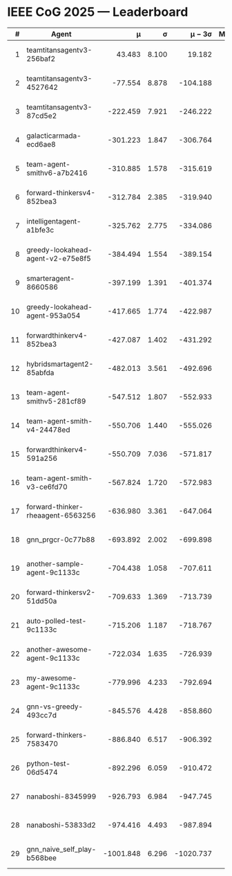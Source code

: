 # IEEE CoG 2025 — Leaderboard

| # | Agent | μ | σ | μ − 3σ | Matches | Updated |
|---:|---|---:|---:|---:|---:|---|
| 1 | teamtitansagentv3-256baf2 | 43.483 | 8.100 | 19.182 | 18716 | 2025-08-24 11:06 |
| 2 | teamtitansagentv3-4527642 | -77.554 | 8.878 | -104.188 | 18490 | 2025-08-24 11:06 |
| 3 | teamtitansagentv3-87cd5e2 | -222.459 | 7.921 | -246.222 | 19806 | 2025-08-24 11:06 |
| 4 | galacticarmada-ecd6ae8 | -301.223 | 1.847 | -306.764 | 17040 | 2025-08-24 11:06 |
| 5 | team-agent-smithv6-a7b2416 | -310.885 | 1.578 | -315.619 | 18620 | 2025-08-24 11:06 |
| 6 | forward-thinkersv4-852bea3 | -312.784 | 2.385 | -319.940 | 15072 | 2025-08-24 11:06 |
| 7 | intelligentagent-a1bfe3c | -325.762 | 2.775 | -334.086 | 15800 | 2025-08-24 11:06 |
| 8 | greedy-lookahead-agent-v2-e75e8f5 | -384.494 | 1.554 | -389.154 | 19030 | 2025-08-24 11:06 |
| 9 | smarteragent-8660586 | -397.199 | 1.391 | -401.374 | 15546 | 2025-08-24 11:06 |
| 10 | greedy-lookahead-agent-953a054 | -417.665 | 1.774 | -422.987 | 17350 | 2025-08-24 11:06 |
| 11 | forwardthinkerv4-852bea3 | -427.087 | 1.402 | -431.292 | 15325 | 2025-08-24 11:06 |
| 12 | hybridsmartagent2-85abfda | -482.013 | 3.561 | -492.696 | 15562 | 2025-08-24 11:06 |
| 13 | team-agent-smithv5-281cf89 | -547.512 | 1.807 | -552.933 | 18180 | 2025-08-24 11:06 |
| 14 | team-agent-smith-v4-24478ed | -550.706 | 1.440 | -555.026 | 18916 | 2025-08-24 11:06 |
| 15 | forwardthinkerv4-591a256 | -550.709 | 7.036 | -571.817 | 15389 | 2025-08-24 11:06 |
| 16 | team-agent-smith-v3-ce6fd70 | -567.824 | 1.720 | -572.983 | 19576 | 2025-08-24 11:06 |
| 17 | forward-thinker-rheaagent-6563256 | -636.980 | 3.361 | -647.064 | 17596 | 2025-08-24 11:06 |
| 18 | gnn_prgcr-0c77b88 | -693.892 | 2.002 | -699.898 | 16540 | 2025-08-24 11:06 |
| 19 | another-sample-agent-9c1133c | -704.438 | 1.058 | -707.611 | 18600 | 2025-08-24 11:06 |
| 20 | forward-thinkersv2-51dd50a | -709.633 | 1.369 | -713.739 | 17796 | 2025-08-24 11:06 |
| 21 | auto-polled-test-9c1133c | -715.206 | 1.187 | -718.767 | 19300 | 2025-08-24 11:06 |
| 22 | another-awesome-agent-9c1133c | -722.034 | 1.635 | -726.939 | 19980 | 2025-08-24 11:06 |
| 23 | my-awesome-agent-9c1133c | -779.996 | 4.233 | -792.694 | 18620 | 2025-08-24 11:06 |
| 24 | gnn-vs-greedy-493cc7d | -845.576 | 4.428 | -858.860 | 14780 | 2025-08-24 11:06 |
| 25 | forward-thinkers-7583470 | -886.840 | 6.517 | -906.392 | 17020 | 2025-08-24 11:06 |
| 26 | python-test-06d5474 | -892.296 | 6.059 | -910.472 | 14850 | 2025-08-24 11:06 |
| 27 | nanaboshi-8345999 | -926.793 | 6.984 | -947.745 | 15230 | 2025-08-24 11:06 |
| 28 | nanaboshi-53833d2 | -974.416 | 4.493 | -987.894 | 14360 | 2025-08-24 11:06 |
| 29 | gnn_naive_self_play-b568bee | -1001.848 | 6.296 | -1020.737 | 14660 | 2025-08-24 11:06 |
